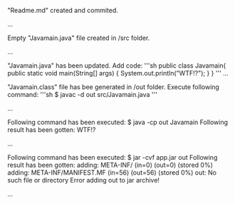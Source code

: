 "Readme.md" created and commited.

...

Empty "Javamain.java" file created in /src folder.

...

"Javamain.java" has been updated. Add code:
'''sh
public class Javamain{
  public static void main(String[] args) {
    System.out.println("WTF!?");
  }
}
'''
...

"Javamain.class" file has bee generated in /out folder. Execute following command:
'''sh
$ javac -d out src/Javamain.java
'''

...

Following command has been executed: $ java -cp out Javamain
Following result has been gotten: WTF!?

...

Following command has been executed: $ jar -cvf app.jar out
Following result has been gotten: 
adding: META-INF/ (in=0) (out=0) (stored 0%)
adding: META-INF/MANIFEST.MF (in=56) (out=56) (stored 0%)
out: No such file or directory
Error adding out to jar archive!

...
